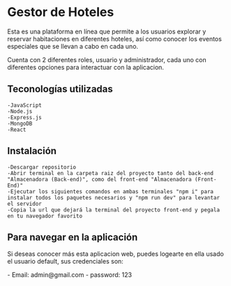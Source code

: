 # Gestor de Hoteles

<p>
Esta es una plataforma en línea que permite a los usuarios explorar y reservar habitaciones en diferentes hoteles, así como conocer los eventos especiales que se llevan a cabo en cada uno.

Cuenta con 2 diferentes roles, usuario y administrador, cada uno con diferentes opciones para interactuar con la aplicacion.
</p>

## Teconologías utilizadas

```
-JavaScript
-Node.js
-Express.js
-MongoDB
-React
```

## Instalación

```
-Descargar repositorio
-Abrir terminal en la carpeta raiz del proyecto tanto del back-end "Almacenadora (Back-end)", como del front-end "Almacenadora (Front-End)"
-Ejecutar los siguientes comandos en ambas terminales "npm i" para instalar todos los paquetes necesarios y "npm run dev" para levantar el servidor
-Copia la url que dejará la terminal del proyecto front-end y pegala en tu navegador favorito
```
## Para navegar en la aplicación
<p>
Si deseas conocer más esta aplicacion web, puedes logearte en ella usado el usuario default, sus credenciales son:
</p>
- Email: admin@gmail.com
- password: 123
